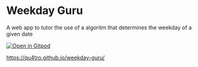 # Weekday Guru
A web app to tutor the use of a algoritm that determines the weekday of a given date

[![Open in Gitpod](https://gitpod.io/button/open-in-gitpod.svg)](https://gitpod.io/#https://github.com/Qu4tro/weekday-guru)

https://qu4tro.github.io/weekday-guru/
